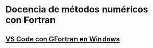 # Docencia de métodos numéricos con Fortran

## [VS Code con GFortran en Windows](./vscode_gfortran_windows/README.md)